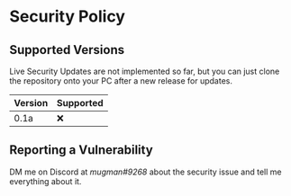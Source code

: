 # Security Policy

## Supported Versions

Live Security Updates are not implemented so far, but you can just clone the repository onto your PC after a new release for updates.

| Version | Supported          |
| ------- | ------------------ |
| 0.1a    | :x:                |

## Reporting a Vulnerability

DM me on Discord at *mugman#9268* about the security issue and tell me everything about it.
